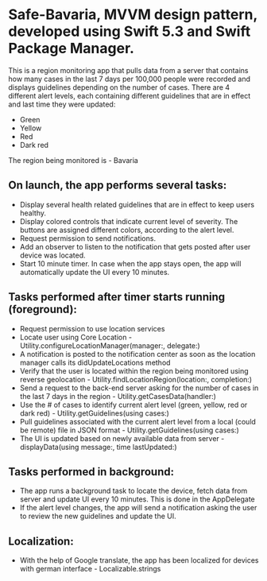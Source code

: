 # Safe-Bavaria, MVVM design pattern, developed using Swift 5.3 and Swift Package Manager.

This is a region monitoring app that pulls data from a server that contains how many cases in the last 7 days per 100,000 people were recorded and displays guidelines depending on the number of cases. There are 4 different alert levels, each containing different guidelines that are in effect and last time they were updated:

- Green
- Yellow
- Red
- Dark red

The region being monitored is - Bavaria

On launch, the app performs several tasks:
-------------------------------------------------
- Display several health related guidelines that are in effect to keep users healthy.
- Display colored controls that indicate current level of severity. The buttons are assigned different colors, according to the alert level.
- Request permission to send notifications. 
- Add an observer to listen to the notification that gets posted after user device was located.
- Start 10 minute timer. In case when the app stays open, the app will automatically update the UI every 10 minutes.

Tasks performed after timer starts running (foreground):
---------------
- Request permission to use location services
- Locate user using Core Location - Utility.configureLocationManager(manager:, delegate:)
- A notification is posted to the notification center as soon as the location manager calls its didUpdateLocations method
- Verify that the user is located within the region being monitored using reverse geolocation - Utility.findLocationRegion(location:, completion:)
- Send a request to the back-end server asking for the number of cases in the last 7 days in the region - Utility.getCasesData(handler:)
- Use the # of cases to identify current alert level (green, yellow, red or dark red) - Utility.getGuidelines(using cases:)
- Pull guidelines associated with the current alert level from a local (could be remote) file in JSON format - Utility.getGuidelines(using cases:)
- The UI is updated based on newly available data from server - displayData(using message:, time lastUpdated:)

Tasks performed in background:
-------------------------------------
- The app runs a background task to locate the device, fetch data from server and update UI every 10 minutes. This is done in the AppDelegate 
- If the alert level changes, the app will send a notification asking the user to review the new guidelines and update the UI.

Localization:
---------------
- With the help of Google translate, the app has been localized for devices with german interface - Localizable.strings 
